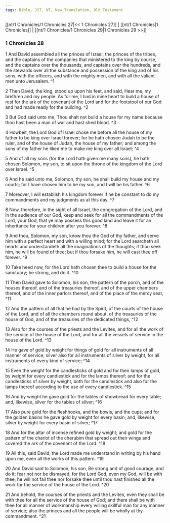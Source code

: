 ```yaml
---
tags: Bible, JST, NT, New_Translation, Old_Testament
---
```


[[nt/1 Chronicles/1 Chronicles 27|<< 1 Chronicles 27]] | [[nt/1 Chronicles|1 Chronicles]] | [[nt/1 Chronicles/1 Chronicles 29|1 Chronicles 29 >>]]

### 1 Chronicles 28

1 And David assembled all the princes of Israel, the princes of the tribes, and the captains of the companies that ministered to the king by course, and the captains over the thousands, and captains over the hundreds, and the stewards over all the substance and possession of the king and of his sons, with the officers, and with the mighty men, and with all the valiant men unto Jerusalem.  ^1

2 Then David, the king, stood up upon his feet, and said, Hear me, my brethren and my people: As for me, I had in mine heart to build a house of rest for the ark of the covenant of the Lord and for the footstool of our God and had made ready for the building.  ^2

3 But God said unto me, Thou shalt not build a house for my name because thou hast been a man of war and hast shed blood.  ^3

4 Howbeit, the Lord God of Israel chose me before all the house of my father to be king over Israel forever; for he hath chosen Judah to be the ruler, and of the house of Judah, the house of my father; and among the sons of my father he liked me to make me king over all Israel;  ^4

5 And of all my sons (for the Lord hath given me many sons), he hath chosen Solomon, my son, to sit upon the throne of the kingdom of the Lord over Israel.  ^5

6 And he said unto me, Solomon, thy son, he shall build my house and my courts; for I have chosen him to be my son, and I will be his father.  ^6

7 Moreover, I will establish his kingdom forever if he be constant to do my commandments and my judgments as at this day.  ^7

8 Now, therefore, in the sight of all Israel, the congregation of the Lord, and in the audience of our God, keep and seek for all the commandments of the Lord, your God, that ye may possess this good land and leave it for an inheritance for your children after you forever.  ^8

9 And thou, Solomon, my son, know thou the God of thy father, and serve him with a perfect heart and with a willing mind; for the Lord searcheth all hearts and understandeth all the imaginations of the thoughts; if thou seek him, he will be found of thee; but if thou forsake him, he will cast thee off forever.  ^9

10 Take heed now, for the Lord hath chosen thee to build a house for the sanctuary; be strong, and do it.  ^10

11 Then David gave to Solomon, his son, the pattern of the porch, and of the houses thereof, and of the treasuries thereof, and of the upper chambers thereof, and of the inner parlors thereof, and of the place of the mercy seat,  ^11

12 And the pattern of all that he had by the Spirit, of the courts of the house of the Lord, and of all the chambers round about, of the treasuries of the house of God, and of the treasuries of the dedicated things,  ^12

13 Also for the courses of the priests and the Levites, and for all the work of the service of the house of the Lord, and for all the vessels of service in the house of the Lord.  ^13

14 He gave of gold by weight for things of gold for all instruments of all manner of service; silver also for all instruments of silver by weight, for all instruments of every kind of service;  ^14

15 Even the weight for the candlesticks of gold and for their lamps of gold, by weight for every candlestick and for the lamps thereof; and for the candlesticks of silver by weight, both for the candlestick and also for the lamps thereof according to the use of every candlestick.  ^15

16 And by weight he gave gold for the tables of showbread for every table; and, likewise, silver for the tables of silver;  ^16

17 Also pure gold for the fleshhooks, and the bowls, and the cups; and for the golden basins he gave gold by weight for every basin; and, likewise, silver by weight for every basin of silver;  ^17

18 And for the altar of incense refined gold by weight; and gold for the pattern of the chariot of the cherubim that spread out their wings and covered the ark of the covenant of the Lord.  ^18

19 All this, said David, the Lord made me understand in writing by his hand upon me, even all the works of this pattern.  ^19

20 And David said to Solomon, his son, Be strong and of good courage, and do it; fear not nor be dismayed, for the Lord God, even my God, will be with thee; he will not fail thee nor forsake thee until thou hast finished all the work for the service of the house of the Lord.  ^20

21 And behold, the courses of the priests and the Levites, even they shall be with thee for all the service of the house of God; and there shall be with thee for all manner of workmanship every willing skillful man for any manner of service; also the princes and all the people will be wholly at thy commandment.  ^21

 

